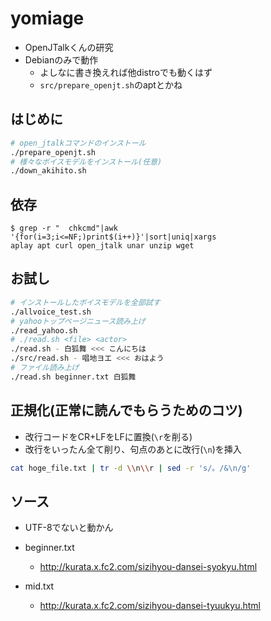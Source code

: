 # yomiage

- OpenJTalkくんの研究
- Debianのみで動作
  - よしなに書き換えれば他distroでも動くはず
  - `src/prepare_openjt.sh`のaptとかね

## はじめに

```bash
# open_jtalkコマンドのインストール
./prepare_openjt.sh
# 様々なボイスモデルをインストール(任意)
./down_akihito.sh
```

## 依存

```shellsession
$ grep -r "  chkcmd"|awk '{for(i=3;i<=NF;)print$(i++)}'|sort|uniq|xargs
aplay apt curl open_jtalk unar unzip wget
```

## お試し

```bash
# インストールしたボイスモデルを全部試す
./allvoice_test.sh
# yahooトップページニュース読み上げ
./read_yahoo.sh
# ./read.sh <file> <actor>
./read.sh - 白狐舞 <<< こんにちは
./src/read.sh - 唱地ヨエ <<< おはよう
# ファイル読み上げ
./read.sh beginner.txt 白狐舞
```

## 正規化(正常に読んでもらうためのコツ)

- 改行コードをCR+LFをLFに置換(`\r`を削る)
- 改行をいったん全て削り、句点のあとに改行(`\n`)を挿入

```bash
cat hoge_file.txt | tr -d \\n\\r | sed -r 's/。/&\n/g'
```

## ソース

- UTF-8でないと動かん
- beginner.txt
  - <http://kurata.x.fc2.com/sizihyou-dansei-syokyu.html>

- mid.txt
  - <http://kurata.x.fc2.com/sizihyou-dansei-tyuukyu.html>
